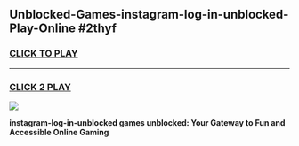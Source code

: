 
## Unblocked-Games-instagram-log-in-unblocked-Play-Online #2thyf
<h3>
<a href="https://news.freeplayer.one?title=instagram-log-in-unblocked&ref=3">CLICK TO PLAY</a></h3>
<hr>

<h3>
<a href="https://news.freeplayer.one?title=instagram-log-in-unblocked&ref=3">CLICK 2 PLAY</a>
  
</h3>

<a href="https://news.freeplayer.one?title=instagram-log-in-unblocked&ref=3"><img src="https://clearcache.store/games.png"></a>


**instagram-log-in-unblocked games unblocked: Your Gateway to Fun and Accessible Online Gaming**
